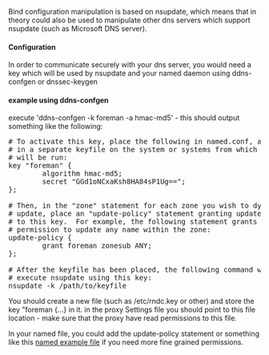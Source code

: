 
Bind configuration manipulation is based on nsupdate, which means that in theory could also be used to manipulate other dns servers which support nsupdate (such as Microsoft DNS server).

#### Configuration

In order to communicate securely with your dns server, you would need a key which will be used by nsupdate and your named daemon using ddns-confgen or dnssec-keygen

#### example using ddns-confgen

execute 'ddns-confgen -k foreman -a hmac-md5' - this should output something like the following:

<pre>
# To activate this key, place the following in named.conf, and
# in a separate keyfile on the system or systems from which nsupdate
# will be run:
key "foreman" {
        algorithm hmac-md5;
        secret "GGd1oNCxaKsh8HA84sP1Ug==";
};

# Then, in the "zone" statement for each zone you wish to dynamically
# update, place an "update-policy" statement granting update permission
# to this key.  For example, the following statement grants this key
# permission to update any name within the zone:
update-policy {
        grant foreman zonesub ANY;
};

# After the keyfile has been placed, the following command will
# execute nsupdate using this key:
nsupdate -k /path/to/keyfile
</pre>

You should create a new file (such as /etc/rndc.key or other) and store the key "foreman {...} in it.
in the proxy Settings file you should point to this file location - make sure that the proxy have read permissions to this file.

In your named file, you could add the update-policy statement or something like this [named example file](https://projects.theforeman.org/projects/smart-proxy/wiki/Named_example_file) if you need more fine grained permissions.
